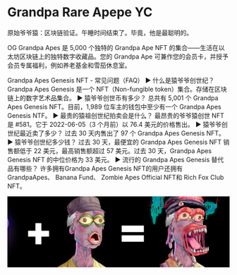 # Grandpa Rare Apepe YC

原始爷爷猿：区块链验证。午睡时间结束了。毕竟，他是最聪明的。

OG Grandpa Apes 是 5,000 个独特的 Grandpa Ape NFT 的集合——生活在以太坊区块链上的独特数字收藏品。您的 Grandpa Ape 可兼作您的会员卡，并授予会员专属福利，例如养老基金和雪茄休息室。

Grandpa Apes Genesis NFT - 常见问题（FAQ）
▶ 什么是猿爷爷创世纪？
Grandpa Apes Genesis 是一个 NFT（Non-fungible token）集合。存储在区块链上的数字艺术品集合。
▶ 猿爷爷创世币有多少？
总共有 5,001 个 Grandpa Apes Genesis NFT。目前，1,989 位车主的钱包中至少有一个 Grandpa Apes Genesis NTF。
▶ 最贵的猿祖创世纪拍卖会是什么？
最昂贵的爷爷猿创世 NFT 是 #581。它于 2022-06-05（3 个月前）以 76.4 美元的价格售出。
▶ 猿爷爷创世纪最近卖了多少？
过去 30 天内售出了 97 个 Grandpa Apes Genesis NFT。
▶ 猿爷爷创世纪多少钱？
过去 30 天，最便宜的 Grandpa Apes Genesis NFT 销售额低于 22 美元，最高销售额超过 57 美元。过去 30 天，Grandpa Apes Genesis NFT 的中位价格为 33 美元。
▶ 流行的 Grandpa Apes Genesis 替代品有哪些？
许多拥有Grandpa Apes Genesis NFT的用户还拥有 GrandpaApes、 Banana Fund、 Zombie Apes Official NFT和 Rich Fox Club NFT。

![nft](微信截图_20220827152709.png)
